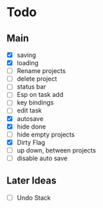# Todo

## Main
- [x] saving
- [x] loading
- [ ] Rename projects
- [ ] delete project
- [ ] status bar
- [ ] Esp on task add
- [ ] key bindings
- [ ] edit task
- [x] autosave
- [x] hide done
- [ ] hide empty projects
- [x] Dirty Flag
- [ ] up down, between projects
- [ ] disable auto save

## Later Ideas
- [ ] Undo Stack

